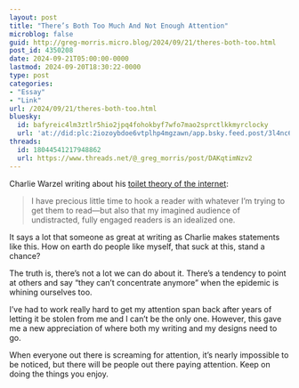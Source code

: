 ```yaml
---
layout: post
title: "There’s Both Too Much And Not Enough Attention"
microblog: false
guid: http://greg-morris.micro.blog/2024/09/21/theres-both-too.html
post_id: 4350208
date: 2024-09-21T05:00:00-0000
lastmod: 2024-09-20T18:30:22-0000
type: post
categories:
- "Essay"
- "Link"
url: /2024/09/21/theres-both-too.html
bluesky:
  id: bafyreic4lm3ztlr5hio2jpq4fohokbyf7wfo7mao2sprctlkkmyrclocky
  url: 'at://did:plc:2iozoybdoe6vtplhp4mgzawn/app.bsky.feed.post/3l4nc64rnc22f'
threads:
  id: 18044541217948862
  url: https://www.threads.net/@_greg_morris/post/DAKqtimNzv2
---
```

Charlie Warzel writing about his [toilet theory of the internet](https://www.theatlantic.com/technology/archive/2024/05/google-generative-ai-search-toilet-theory/678411/):

> I have precious little time to hook a reader with whatever I’m trying to get them to read—but also that my imagined audience of undistracted, fully engaged readers is an idealized one.

It says a lot that someone as great at writing as Charlie makes statements like this. How on earth do people like myself, that suck at this, stand a chance?

The truth is, there’s not a lot we can do about it. There’s a tendency to point at others and say “they can’t concentrate anymore” when the epidemic is whining ourselves too. 

I’ve had to work really hard to get my attention span back after years of letting it be stolen from me and I can’t be the only one. However, this gave me a new appreciation of where both my writing and my designs need to go. 

When everyone out there is screaming for attention, it’s nearly impossible to be noticed, but there will be people out there paying attention. Keep on doing the things you enjoy. 

